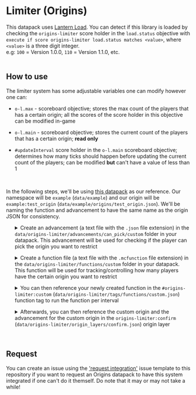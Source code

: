 # Limiter (Origins)

This datapack uses [Lantern Load](https://github.com/LanternMC/Load). You can detect if this library is loaded by checking the `origins-limiter` score holder in the `load.status` objective with `execute if score origins-limiter load.status matches <value>`, where `<value>` is a three digit integer.
<br>
e.g: `100` = Version 1.0.0, `110` = Version 1.1.0, etc.
<br>
<br>


## How to use
The limiter system has some adjustable variables one can modify however one can:

* `o-l.max` - scoreboard objective; stores the max count of the players that has a certain origin; all the scores of the score holder in this objective can be modified in-game
  
* `o-l.main` - scoreboard objective; stores the current count of the players that has a certain origin; **read only**

* `#updateInterval` score holder in the `o-l.main` scoreboard objective; determines how many ticks should happen before updating the current count of the players; can be modified **but** can't have a value of less than 1
<br>

In the following steps, we'll be using [this datapack](https://github.com/eggohito/origins-limiter/files/6864726/example_pack.zip) as our reference. Our namespace will be `example` (`data/example`) and our origin will be `example:test_origin` (`data/example/origins/test_origin.json`). We'll be naming the function and advancement to have the same name as the origin JSON for consistency.
<br>


<ol>
<details>

<summary>Create an advancement (a text file with the <code>.json</code> file extension) in the <code>data/origins-limiter/advancements/can_pick/custom</code> folder in your datapack. This advancement will be used for checking if the player can pick the origin you want to restrict</summary>

```json
{
    "criteria": {
        "dummy": {
            "trigger": "minecraft:impossible"
        }
    }
}
```

</details>
</ol>

<ol>
<details>

<summary>Create a function file (a text file with the <code>.mcfunction</code> file extension) in the <code>data/origins-limiter/functions/custom</code> folder in your datapack. This function will be used for tracking/controlling how many players have the certain origin you want to restrict</summary>

```mcfunction
#   Set the max count for this origin once (can then be changed in-game afterwards)
execute unless score %test_origin o-l.max = %test_origin o-l.max run scoreboard players set %test_origin o-l.max 1


#   Store the count of the players that currently have this origin
execute store result score %test_origin o-l.main if entity @a[nbt = {cardinal_components: {"origins:origin": {OriginLayers: [{Origin: "example:test_origin"}]}}}]


#   Grant the player an advancement to indicate that the player can choose the origin. Revoke the advancement otherwise
execute if score %test_origin o-l.main < %test_origin o-l.max run advancement grant @a only origins-limiter:can_pick/custom/test_origin

execute if score %test_origin o-l.main >= %test_origin o-l.max run advancement revoke @a only origins-limiter:can_pick/custom/test_origin
```

* `%test_origin` score holder in the `o-l.main` objective is used for tracking how many players have the `example:test_origin` origin

* `%test_origin` score holder in the `o-l.max` objective is the max count of players that can have the `example:test_origin` origin

* `origins-limiter:can_pick/custom/test_origin` (`data/origins-limiter/advancements/custom/test_origin.json`) being the advancement for the `example:test_origin` origin

* `example:test_origin` (`data/example/origins/test_origin.json`) being the origin you want to restrict

</details>
</ol>

<ol>
<details>

<summary>You can then reference your newly created function in the <code>#origins-limiter:custom</code> (<code>data/origins-limiter/tags/functions/custom.json</code>) function tag to run the function per interval</summary>

```json
{
    "values": [
        "origins-limiter:custom/test_origin"
    ]
}
```

* `origins-limiter:custom/test_origin` (`data/origins-limiter/functions/custom/test_origin.mcfunction`) being the function for the `example:test_origin` origin

</details>
</ol>

<ol>
<details>
<summary>Afterwards, you can then reference the custom origin and the advancement for the custom origin in the <code>origins-limiter:confirm</code> (<code>data/origins-limiter/origin_layers/confirm.json</code>) origin layer</summary>

```json
{
    "origins": [
        {
            "condition": {
                "type": "origins:and",
                "conditions": [
                    {
                        "type": "origins:origin",
                        "origin": "example:test_origin"
                    },
                    {
                        "type": "origins:advancement",
                        "advancement": "origins-limiter:can_pick/custom/test_origin"
                    }
                ]
            },
            "origins": [
                "example:test_origin"
            ]
        }
    ]
}
```

* `origins-limiter:can_pick/custom/test_origin` (`data/origins-limiter/advancements/can_pick/custom/test_origin.json`) being the advancement for the `example:test_origin` origin

* `example:test_origin` (`data/example/origins/test_origin.json`) being the origin you want to restrict

</details>
</ol>
<br>


## Request
You can create an issue using the ['request integration'](https://github.com/eggohito/origins-limiter/issues/new?assignees=&labels=request&template=request-integration.md&title=%5BREQUEST%5D) issue template to this repository if you want to request an Origins datapack to have this system integrated if one can't do it themself. Do note that it may or may not take a while!
